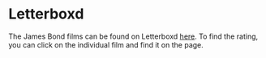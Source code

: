 # Letterboxd
The James Bond films can be found on Letterboxd [here](https://letterboxd.com/superpulse/list/every-james-bond-movie-ranked/). To find the rating, you can click on the individual film and find it on the page.
